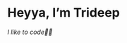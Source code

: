 <h1>Heyya, I’m Trideep</h1>

<i>I like to code🧑‍💻 </i>

<!---
tr1deep/tr1deep is a ✨ special ✨ repository because its `README.md` (this file) appears on your GitHub profile.
You can click the Preview link to take a look at your changes.
--->
